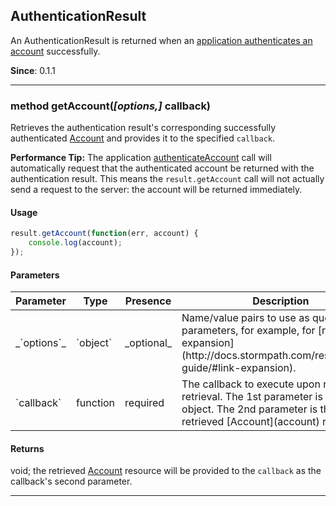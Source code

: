 ## AuthenticationResult

An AuthenticationResult is returned when an [application authenticates an account](application#authenticateAccount) successfully.

**Since**: 0.1.1

---

<a name="getAccount"></a>
### <span class="member">method</span> getAccount(*[options,]* callback)

Retrieves the authentication result's corresponding successfully authenticated [Account](account) and provides it to the specified `callback`.

**Performance Tip:** The application [authenticateAccount](application#authenticateAccount) call will automatically request that the authenticated account be returned with the authentication result.  This means the `result.getAccount` call will not actually send a request to the server: the account will be returned immediately.

#### Usage

```javascript
result.getAccount(function(err, account) {
    console.log(account);
});
```

#### Parameters

<table class="table table-striped table-hover table-curved">
  <thead>
    <tr>
      <th>Parameter</th>
      <th>Type</th>
      <th>Presence</th>
      <th>Description<th>
    </tr>
  </thead>
  <tbody>
    <tr>
      <td>_`options`_</td>
      <td>`object`</td>
      <td>_optional_</td>
      <td>Name/value pairs to use as query parameters, for example, for [resource expansion](http://docs.stormpath.com/rest/product-guide/#link-expansion).</td>
    </tr>
    <tr>
      <td>`callback`</td>
      <td>function</td>
      <td>required</td>
      <td>The callback to execute upon resource retrieval. The 1st parameter is an `Error` object.  The 2nd parameter is the retrieved [Account](account) resource.</td>
        </tr>
  </tbody>
</table>

#### Returns

void; the retrieved [Account](account) resource will be provided to the `callback` as the callback's second parameter.

---